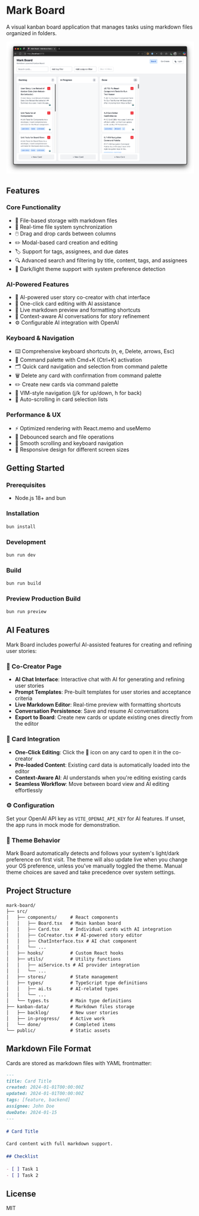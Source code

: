 # Mark Board

A visual kanban board application that manages tasks using markdown files organized in folders.

![Board Screenshot 1](./public/Screenshot.png)

## Features

### Core Functionality

- 📁 File-based storage with markdown files
- 🔄 Real-time file system synchronization
- 🖱️ Drag and drop cards between columns
- ✏️ Modal-based card creation and editing
- 🏷️ Support for tags, assignees, and due dates
- 🔍 Advanced search and filtering by title, content, tags, and assignees
- 🎨 Dark/light theme support with system preference detection

### AI-Powered Features

- 🤖 AI-powered user story co-creator with chat interface
- 🔄 One-click card editing with AI assistance
- 📝 Live markdown preview and formatting shortcuts
- 💬 Context-aware AI conversations for story refinement
- ⚙️ Configurable AI integration with OpenAI

### Keyboard & Navigation

- ⌨️ Comprehensive keyboard shortcuts (n, e, Delete, arrows, Esc)
- 🎯 Command palette with Cmd+K (Ctrl+K) activation
- 🗂️ Quick card navigation and selection from command palette
- 🗑️ Delete any card with confirmation from command palette
- ✏️ Create new cards via command palette
- 🐧 VIM-style navigation (j/k for up/down, h for back)
- 📜 Auto-scrolling in card selection lists

### Performance & UX

- ⚡ Optimized rendering with React.memo and useMemo
- 🔄 Debounced search and file operations
- 🎯 Smooth scrolling and keyboard navigation
- 📱 Responsive design for different screen sizes

## Getting Started

### Prerequisites

- Node.js 18+ and bun

### Installation

```bash
bun install
```

### Development

```bash
bun run dev
```

### Build

```bash
bun run build
```

### Preview Production Build

```bash
bun run preview
```

## AI Features

Mark Board includes powerful AI-assisted features for creating and refining user stories:

### 🤖 Co-Creator Page

- **AI Chat Interface**: Interactive chat with AI for generating and refining user stories
- **Prompt Templates**: Pre-built templates for user stories and acceptance criteria
- **Live Markdown Editor**: Real-time preview with formatting shortcuts
- **Conversation Persistence**: Save and resume AI conversations
- **Export to Board**: Create new cards or update existing ones directly from the editor

### 🔄 Card Integration

- **One-Click Editing**: Click the 🤖 icon on any card to open it in the co-creator
- **Pre-loaded Content**: Existing card data is automatically loaded into the editor
- **Context-Aware AI**: AI understands when you're editing existing cards
- **Seamless Workflow**: Move between board view and AI editing effortlessly

### ⚙️ Configuration

Set your OpenAI API key as `VITE_OPENAI_API_KEY` for AI features. If unset, the app runs in mock mode for demonstration.

### 🎨 Theme Behavior

Mark Board automatically detects and follows your system's light/dark preference on first visit. The theme will also update live when you change your OS preference, unless you've manually toggled the theme. Manual theme choices are saved and take precedence over system settings.

## Project Structure

```
mark-board/
├── src/
│   ├── components/     # React components
│   │   ├── Board.tsx   # Main kanban board
│   │   ├── Card.tsx    # Individual cards with AI integration
│   │   ├── CoCreator.tsx # AI-powered story editor
│   │   ├── ChatInterface.tsx # AI chat component
│   │   └── ...
│   ├── hooks/          # Custom React hooks
│   ├── utils/          # Utility functions
│   │   ├── aiService.ts # AI provider integration
│   │   └── ...
│   ├── stores/         # State management
│   ├── types/          # TypeScript type definitions
│   │   ├── ai.ts       # AI-related types
│   │   └── ...
│   └── types.ts        # Main type definitions
├── kanban-data/        # Markdown files storage
│   ├── backlog/        # New user stories
│   ├── in-progress/    # Active work
│   └── done/           # Completed items
└── public/             # Static assets
```

## Markdown File Format

Cards are stored as markdown files with YAML frontmatter:

```markdown
---
title: Card Title
created: 2024-01-01T00:00:00Z
updated: 2024-01-01T00:00:00Z
tags: [feature, backend]
assignee: John Doe
dueDate: 2024-01-15
---

# Card Title

Card content with full markdown support.

## Checklist

- [ ] Task 1
- [ ] Task 2
```

## License

MIT
